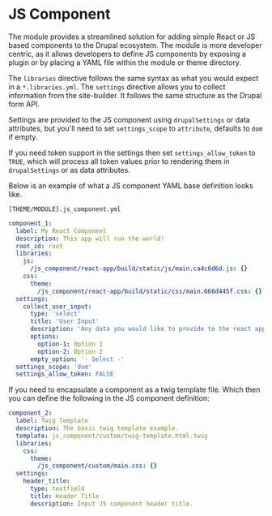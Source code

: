 # JS Component

The module provides a streamlined solution for adding simple React or JS based components to the Drupal ecosystem. The module is more developer centric, as it allows developers to define JS components by exposing a plugin or by placing a YAML file within the module or theme directory.

The `libraries` directive follows the same syntax as what you would expect in a `*.libraries.yml`. The `settings` directive allows you to collect information from the site-builder. It follows the same structure as the Drupal form API.

 Settings are provided to the JS component using  `drupalSettings` or data attributes, but you'll need to set `settings_scope` to `attribute`, defaults to `dom` if empty.

 If you need token support in the settings then set `settings_allow_token` to `TRUE`, which will process all token values prior to rendering them in `drupalSettings` or as data attributes.

Below is an example of what a JS component YAML base definition looks like.

`[THEME/MODULE].js_component.yml`

```yaml
component_1:
  label: My React Component
  description: This app will run the world!
  root_id: root
  libraries:
    js:
      /js_component/react-app/build/static/js/main.ca4c6d6d.js: {}
    css:
      theme:
        /js_component/react-app/build/static/css/main.666d445f.css: {}
  settings:
    collect_user_input:
      type: 'select'
      title: 'User Input'
      description: 'Any data you would like to provide to the react application.'
      options:
        option-1: Option 1
        option-2: Option 2
      empty_option: '- Select -'
  settings_scope: 'dom'
  settings_allow_token: FALSE
```

If you need to encapsulate a component as a twig template file. Which then you can define the following in the JS component definition:

```yaml
component_2:
  label: Twig Template
  description: The basic twig template example.
  template: js_component/custom/twig-template.html.twig
  libraries:
    css:
      theme:
        /js_component/custom/main.css: {}
  settings:
    header_title:
      type: textfield
      title: Header Title
      description: Input JS component header title.
```
